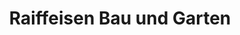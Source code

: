 ---
title: "Raiffeisen Bau und Garten"
url: /treuenbrietzen/raiffeisen-bau-und-garten/
shop: Baumarkt
---